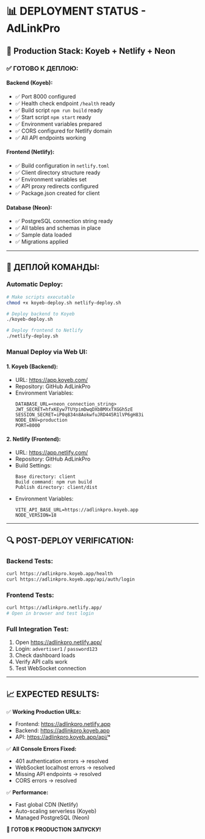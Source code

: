 # 📊 DEPLOYMENT STATUS - AdLinkPro

## 🎯 Production Stack: Koyeb + Netlify + Neon

### ✅ ГОТОВО К ДЕПЛОЮ:

#### Backend (Koyeb):
- ✅ Port 8000 configured
- ✅ Health check endpoint `/health` ready
- ✅ Build script `npm run build` ready
- ✅ Start script `npm start` ready
- ✅ Environment variables prepared
- ✅ CORS configured for Netlify domain
- ✅ All API endpoints working

#### Frontend (Netlify):
- ✅ Build configuration in `netlify.toml`
- ✅ Client directory structure ready
- ✅ Environment variables set
- ✅ API proxy redirects configured
- ✅ Package.json created for client

#### Database (Neon):
- ✅ PostgreSQL connection string ready
- ✅ All tables and schemas in place
- ✅ Sample data loaded
- ✅ Migrations applied

---

## 🚀 ДЕПЛОЙ КОМАНДЫ:

### Automatic Deploy:
```bash
# Make scripts executable
chmod +x koyeb-deploy.sh netlify-deploy.sh

# Deploy backend to Koyeb
./koyeb-deploy.sh

# Deploy frontend to Netlify  
./netlify-deploy.sh
```

### Manual Deploy via Web UI:

#### 1. Koyeb (Backend):
- URL: https://app.koyeb.com/
- Repository: GitHub AdLinkPro
- Environment Variables:
  ```
  DATABASE_URL=<neon_connection_string>
  JWT_SECRET=hfxKEyw7TUYpimDwqDXbBMXxTXGGh5zE
  SESSION_SECRET=iP0q834n8AokwfuJRD445R1lVP6gH83i
  NODE_ENV=production
  PORT=8000
  ```

#### 2. Netlify (Frontend):
- URL: https://app.netlify.com/
- Repository: GitHub AdLinkPro
- Build Settings:
  ```
  Base directory: client
  Build command: npm run build
  Publish directory: client/dist
  ```
- Environment Variables:
  ```
  VITE_API_BASE_URL=https://adlinkpro.koyeb.app
  NODE_VERSION=18
  ```

---

## 🔍 POST-DEPLOY VERIFICATION:

### Backend Tests:
```bash
curl https://adlinkpro.koyeb.app/health
curl https://adlinkpro.koyeb.app/api/auth/login
```

### Frontend Tests:
```bash
curl https://adlinkpro.netlify.app/
# Open in browser and test login
```

### Full Integration Test:
1. Open https://adlinkpro.netlify.app/
2. Login: `advertiser1` / `password123`  
3. Check dashboard loads
4. Verify API calls work
5. Test WebSocket connection

---

## 📈 EXPECTED RESULTS:

✅ **Working Production URLs:**
- Frontend: https://adlinkpro.netlify.app
- Backend: https://adlinkpro.koyeb.app
- API: https://adlinkpro.koyeb.app/api/*

✅ **All Console Errors Fixed:**
- 401 authentication errors → resolved
- WebSocket localhost errors → resolved  
- Missing API endpoints → resolved
- CORS errors → resolved

✅ **Performance:**
- Fast global CDN (Netlify)
- Auto-scaling serverless (Koyeb)
- Managed PostgreSQL (Neon)

**🎉 ГОТОВ К PRODUCTION ЗАПУСКУ!**